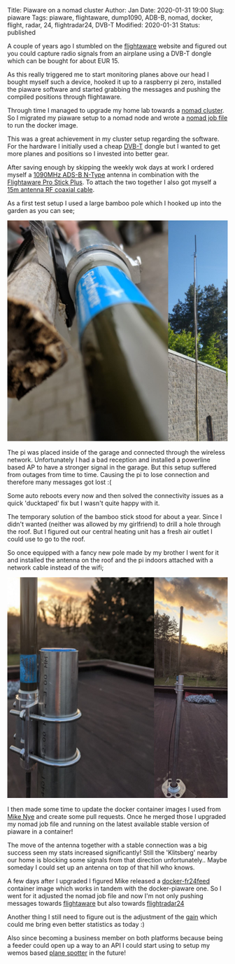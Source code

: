 Title:       Piaware on a nomad cluster
Author:      Jan
Date:        2020-01-31 19:00
Slug:        piaware
Tags:        piaware, flightaware, dump1090, ADB-B, nomad, docker, flight, radar, 24, flightradar24, DVB-T
Modified:    2020-01-31
Status:      published

A couple of years ago I stumbled on the [flightaware](https://flightaware.com/) website and figured out you could capture radio signals from an airplane using a DVB-T dongle which can be bought for about EUR 15.

As this really triggered me to start monitoring planes above our head I bought myself such a device, hooked it up to a raspberry pi zero, installed the piaware software and started grabbing the messages and pushing the compiled positions through flightaware.

Through time I managed to upgrade my home lab towards a [nomad cluster](https://visibilityspots.org/nomad-arm-cluster.html). So I migrated my piaware setup to a nomad node and wrote a [nomad job file](http://www.visibilityspots.com/documents/piaware/nomad.hcl) to run the docker image.

This was a great achievement in my cluster setup regarding the software. For the hardware I initially used a cheap [DVB-T](https://shop.pimoroni.com/products/dvb-t-dongle-ideal-for-ads-b-real-time-plane-tracking) dongle but I wanted to get more planes and positions so I invested into better gear.

After saving enough by skipping the weekly wok days at work I ordered myself a [1090MHz ADS-B N-Type](https://thepihut.com/products/flightaware-1090mhz-ads-b-antenna-66cm-26in) antenna in combination with the [Flightaware Pro Stick Plus](https://thepihut.com/products/flightaware-pro-stick-plus-usb-sdr-ads-b-receiver). To attach the two together I also got myself a [15m antenna RF coaxial cable](https://www.amazon.com/gp/product/B01FVWCKKE/ref=ppx_yo_dt_b_asin_title_o02_s00?ie=UTF8&psc=1).

As a first test setup I used a large bamboo pole which I hooked up into the garden as you can see;

![bamboo]( ../../images/piaware/bamboo.jpg)

The pi was placed inside of the garage and connected through the wireless network. Unfortunately I had a bad reception and installed a powerline based AP to have a stronger signal in the garage. But this setup suffered from outages from time to time. Causing the pi to lose connection and therefore many messages got lost :(

Some auto reboots every now and then solved the connectivity issues as a quick 'ducktaped' fix but I wasn't quite happy with it.

The temporary solution of the bamboo stick stood for about a year. Since I didn't wanted (neither was allowed by my girlfriend) to drill a hole through the roof. But I figured out our central heating unit has a fresh air outlet I could use to go to the roof.

So once equipped with a fancy new pole made by my brother I went for it and installed the antenna on the roof and the pi indoors attached with a network cable instead of the wifi;

![roof]( ../../images/piaware/roof.jpg)

I then made some time to update the docker container images I used from [Mike Nye](https://github.com/mikenye/docker-piaware) and create some pull requests. Once he merged those I upgraded my nomad job file and running on the latest available stable version of piaware in a container!

The move of the antenna together with a stable connection was a big success seen my stats increased significantly! Still the 'Klitsberg' nearby our home is blocking some signals from that direction unfortunately.. Maybe someday I could set up an antenna on top of that hill who knows.

A few days after I upgraded I figured Mike released a [docker-fr24feed](https://github.com/mikenye/docker-flightradar24) container image which works in tandem with the docker-piaware one. So I went for it adjusted the nomad job file and now I'm not only pushing messages towards [flightaware](https://flightaware.com/adsb/stats/user/visibilityspots#stats-89862) but also towards [flightradar24](https://www.flightradar24.com/account/feed-stats/?id=18592)

Another thing I still need to figure out is the adjustment of the [gain](https://discussions.flightaware.com/t/thoughts-on-optimizing-gain/44482/2) which could me bring even better statistics as today :)

Also since becoming a business member on both platforms because being a feeder could open up a way to an API I could start using to setup my wemos based [plane spotter](https://blog.squix.org/2016/07/esp8266-based-plane-spotter-how-to.html) in the future!
